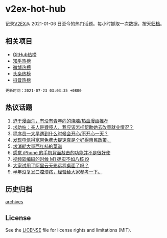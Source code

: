 # v2ex-hot-hub

 记录[V2EX](https://www.v2ex.com/)从 2021-01-06 日至今的热门话题。每小时抓取一次数据，按天[归档](archives)。
 
 ## 相关项目

- [GitHub热榜](https://github.com/lonnyzhang423/github-hot-hub)
- [知乎热榜](https://github.com/lonnyzhang423/zhihu-hot-hub)
- [微博热榜](https://github.com/lonnyzhang423/weibo-hot-hub)
- [头条热榜](https://github.com/lonnyzhang423/toutiao-hot-hub)
- [抖音热榜](https://github.com/lonnyzhang423/douyin-hot-hub)


 `更新时间：2021-07-23 03:03:35 +0800`

## 热议话题

1. [迫于漫画荒，有没有青年向的烧脑/热血漫画推荐](https://www.v2ex.com/t/790967)
1. [求助帖：亲人是聋哑人，我应该怎样帮助她去改善就业情况？](https://www.v2ex.com/t/791015)
1. [程序员一大早遇到什么时候会开心/不开心一天？](https://www.v2ex.com/t/790971)
1. [发现电信得宽带免费大提速真是个好得惠民政策。](https://www.v2ex.com/t/791011)
1. [求消耗大量西红柿的菜谱](https://www.v2ex.com/t/791116)
1. [感觉 iPhone 的手机背面敲击的功能并不是很好使](https://www.v2ex.com/t/790995)
1. [视频软编码的时候 M1 确实不如八核 i9](https://www.v2ex.com/t/791040)
1. [大家试用了阿里云无影远程桌面了吗？](https://www.v2ex.com/t/791019)
1. [半年没复发口腔溃疡，经验给大家参考一下。](https://www.v2ex.com/t/790992)

## 历史归档

[archives](archives)

## License

See the [LICENSE](LICENSE) file for license rights and limitations (MIT).
